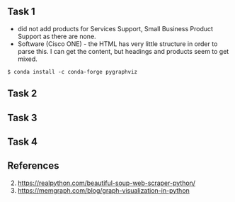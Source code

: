 ## Task 1

- did not add products for Services Support, Small Business Product Support as there are none.
- Software (Cisco ONE) - the HTML has very little structure in order to parse this. I can get the content, but headings and products seem to get mixed.

```
$ conda install -c conda-forge pygraphviz
```

## Task 2

## Task 3

## Task 4

## References

2. https://realpython.com/beautiful-soup-web-scraper-python/
3. https://memgraph.com/blog/graph-visualization-in-python